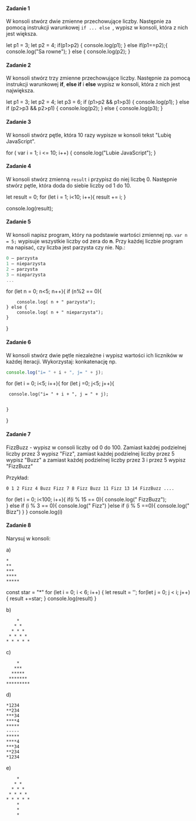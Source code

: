 #### Zadanie 1

W konsoli stwórz dwie zmienne przechowujące liczby. Następnie za pomocą instrukcji warunkowej ```if ... else ```, wypisz w konsoli, która z nich jest większa.

let p1 = 3;
let p2 = 4;
if(p1>p2) {
    console.log(p1);
} else if(p1==p2);{
    console.log("Sa rowne");
} else {
    console.log(p2);
}


#### Zadanie 2

W konsoli stwórz trzy zmienne przechowujące liczby. Następnie za pomocą instrukcji warunkowej **if**, **else if** i **else**
wypisz w konsoli, która z nich jest największa.

let p1 = 3;
let p2 = 4;
let p3 = 6;
if (p1>p2 && p1>p3) {
    console.log(p1);
} else if (p2>p3 && p2>p1) {
    console.log(p2);
} else {
    console.log(p3);
}
  


#### Zadanie 3
W konsoli stwórz pętle, która 10 razy wypisze w konsoli tekst "Lubię JavaScript".

for ( var i = 1; i <= 10; i++) {
	console.log("Lubie JavaScript");
}
#### Zadanie 4
W konsoli stwórz zmienną ```result``` i przypisz do niej liczbę 0. Następnie stwórz pętle, która doda do siebie liczby od 1 do 10.

let result = 0;
for (let i = 1; i<10; i++){
  result += i;
} 

console.log(result);


#### Zadanie 5
W konsoli napisz program, który na podstawie wartości zmiennej np. ```var n = 5;``` wypisuje wszystkie liczby od zera do **n**.
Przy każdej liczbie program ma napisać, czy  liczba jest parzysta czy nie. Np.:

```JavaScript
0 – parzysta
1 – nieparzysta
2 – parzysta
3 – nieparzysta
...
```
for (let n = 0; n<5; n++){
  if (n%2 == 0){
        
        console.log( n + " parzysta");
    } else {
        console.log( n + " nieparzysta");
    }
}

#### Zadanie 6
W konsoli stwórz dwie pętle niezależne i wypisz wartości ich liczników w każdej iteracji. Wykorzystaj:
konkatenację np.

```JavaScript 
console.log("i= " + i + ", j= " + j);
```
for (let i = 0; i<5; i++){
 for (let j =0; j<5; j++){
     
     console.log("i= " + i + ", j = " + j);
        
      
    }
}

#### Zadanie 7

FizzBuzz - wypisz w consoli liczby od 0 do 100. Zamiast każdej podzielnej liczby przez 3 wypisz "Fizz", zamiast każdej podzielnej liczby przez 5 wypisz "Buzz" a zamiast każdej podzielnej liczby przez 3 i przez 5 wypisz "FizzBuzz"

Przykład:

```
0 1 2 Fizz 4 Buzz Fizz 7 8 Fizz Buzz 11 Fizz 13 14 FizzBuzz ....
```
for (let i = 0; i<100; i++){
    if(i % 15 == 0){
      console.log(" FizzBuzz");  
    } else if (i % 3 == 0){
        console.log(" Fizz")
    }else if (i % 5 ==0){
        console.log(" Bizz")
    }
}
   console.log(i)

#### Zadanie 8

Narysuj w konsoli:

a)
```
*
**
***
****
*****
``` 

const star = "*"
for (let i = 0; i < 6; i++) {
    let result = '';
    for(let j = 0; j < i; j++) {
        result +=star;
    }
    console.log(result)
}



b)
```
    *
   * *
  * * *
 * * * *
* * * * *
```

c)
```
    *
   ***
  *****
 *******
*********
```

d)
```
*1234
**234
***34
****4
*****
-----
*****
****4
***34
**234
*1234
```

e)
```
    *
   * *
  * * *
 * * * *
* * * * *
    *
    *
    *
```

